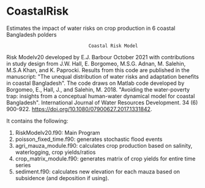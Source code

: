 # CoastalRisk
Estimates the impact of water risks on crop production in 6 coastal Bangladesh polders


                                  Coastal Risk Model

Risk Modelv20 developed by E.J. Barbour October 2021 with contributions in study design from J.W. Hall, E. Borgomeo, M.S.G. Adnan, M. Salehin, M.S.A Khan, and K. Paprocki. Results from this code are published in the manuscript: "The unequal distribution of water risks and adaptation benefits in coastal Bangladesh". The code draws on Matlab code developed by Borgomeo, E., Hall, J., and Salehin, M. 2018. "Avoiding the water-poverty trap: insights from a conceptual human-water dynamical model for coastal Bangladesh". International Journal of Water Resources Development. 34 (6) 900-922. https://doi.org/10.1080/07900627.2017.1331842.

It contains the following: 
1. RiskModelv20.f90: Main Program
2. poisson_fixed_time.f90: generates stochastic flood events
3. agri_mauza_module.f90: calculates crop production based on salinity, waterlogging, crop yields/ratios
4. crop_matrix_module.f90: generates matrix of crop yields for entire time series
5. sediment.f90: calculates new elevation for each mauza based on subsidence (and deposition if using).
